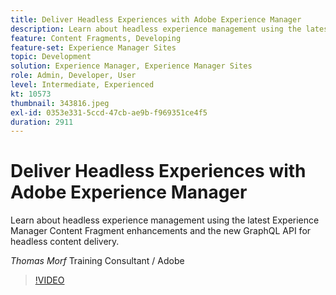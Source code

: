 ```yaml
---
title: Deliver Headless Experiences with Adobe Experience Manager
description: Learn about headless experience management using the latest Experience Manager Content Fragment enhancements and the new GraphQL API for headless content delivery.
feature: Content Fragments, Developing
feature-set: Experience Manager Sites
topic: Development
solution: Experience Manager, Experience Manager Sites
role: Admin, Developer, User
level: Intermediate, Experienced
kt: 10573
thumbnail: 343816.jpeg
exl-id: 0353e331-5ccd-47cb-ae9b-f969351ce4f5
duration: 2911
---
```

# Deliver Headless Experiences with Adobe Experience Manager

Learn about headless experience management using the latest Experience Manager Content Fragment enhancements and the new GraphQL API for headless content delivery.

*Thomas Morf* Training Consultant / Adobe

>[!VIDEO](https://video.tv.adobe.com/v/343816/?quality=12&learn=on)

